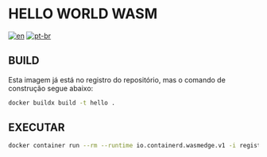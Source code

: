 # HELLO WORLD WASM

[![en](https://img.shields.io/badge/lang-en-red)](/hello/README.md) [![pt-br](https://img.shields.io/badge/lang-pt--br-green)](/hello/README.pt-br.md)

## BUILD

Esta imagem já está no registro do repositório, mas o comando de construção segue abaixo:  

```bash
docker buildx build -t hello .
```

## EXECUTAR

```bash
docker container run --rm --runtime io.containerd.wasmedge.v1 -i registry.quant1.com.br/arthur/wasm-wasi-tests:main-hello
```
